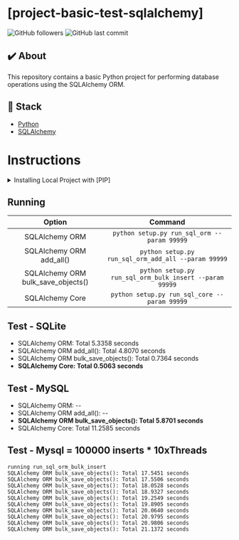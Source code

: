 # [project-basic-test-sqlalchemy]

![GitHub followers](https://img.shields.io/github/followers/FernandoCelmer?label=FernandoCelmer&style=for-the-badge)
![GitHub last commit](https://img.shields.io/github/last-commit/FernandoCelmer/project-basic-test-sqlalchemy?style=for-the-badge)

## ✔️ About
This repository contains a basic Python project for performing database operations using the SQLAlchemy ORM.

## 🚀 Stack

- [Python](https://www.python.org/) 
- [SQLAlchemy](https://www.sqlalchemy.org/)

# Instructions

<details>
  <summary>Installing Local Project with [PIP]</summary>
  <br>
  
 - Create a new Python virtual environment
```bash
virtualenv -p python3.9 venv
```
 - Activate the virtual environment
```bash
source venv/bin/activate
```
 - Install requirements with PIP
```bash
pip install -r requirements.txt
```
</details>

## Running

| Option                              | Command                                                           |
| :---------------------------------: | :---------------------------------------------------------------: |
| SQLAlchemy ORM	                    | `python setup.py run_sql_orm --param 99999`                |
| SQLAlchemy ORM add_all()	          | `python setup.py run_sql_orm_add_all --param 99999`        |
| SQLAlchemy ORM bulk_save_objects()	| `python setup.py run_sql_orm_bulk_insert --param 99999`    |
| SQLAlchemy Core	                    | `python setup.py run_sql_core --param 99999`               |

## Test - SQLite

- SQLAlchemy ORM: Total 5.3358 seconds
- SQLAlchemy ORM add_all(): Total 4.8070 seconds
- SQLAlchemy ORM bulk_save_objects(): Total 0.7364 seconds
- **SQLAlchemy Core: Total 0.5063 seconds**

## Test - MySQL

- SQLAlchemy ORM: --
- SQLAlchemy ORM add_all(): --
- **SQLAlchemy ORM bulk_save_objects(): Total 5.8701 seconds**
- SQLAlchemy Core: Total 11.2585 seconds

## Test - Mysql = 100000 inserts * 10xThreads

    running run_sql_orm_bulk_insert
    SQLAlchemy ORM bulk_save_objects(): Total 17.5451 seconds
    SQLAlchemy ORM bulk_save_objects(): Total 17.5506 seconds
    SQLAlchemy ORM bulk_save_objects(): Total 18.0528 seconds
    SQLAlchemy ORM bulk_save_objects(): Total 18.9327 seconds
    SQLAlchemy ORM bulk_save_objects(): Total 19.2549 seconds
    SQLAlchemy ORM bulk_save_objects(): Total 19.8905 seconds
    SQLAlchemy ORM bulk_save_objects(): Total 20.0640 seconds
    SQLAlchemy ORM bulk_save_objects(): Total 20.9795 seconds
    SQLAlchemy ORM bulk_save_objects(): Total 20.9806 seconds
    SQLAlchemy ORM bulk_save_objects(): Total 21.1372 seconds
